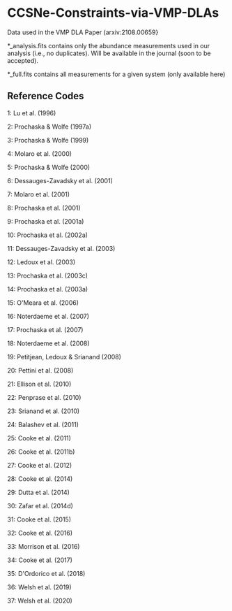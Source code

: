 # CCSNe-Constraints-via-VMP-DLAs
Data used in the VMP DLA Paper (arxiv:2108.00659}

*_analysis.fits contains only the abundance measurements used in our analysis (i.e., no duplicates). Will be available in the journal (soon to be accepted).

*_full.fits contains all measurements for a given system (only available here)

## Reference Codes ##

1: Lu et al. (1996)

2: Prochaska & Wolfe (1997a)

3: Prochaska & Wolfe (1999)

4: Molaro et al. (2000)

5: Prochaska & Wolfe (2000)

6: Dessauges-Zavadsky et al. (2001)

7: Molaro et al. (2001)

8: Prochaska et al. (2001)

9: Prochaska et al. (2001a)

10: Prochaska et al. (2002a)

11: Dessauges-Zavadsky et al. (2003)

12: Ledoux et al. (2003)

13: Prochaska et al. (2003c)

14: Prochaska et al. (2003a)

15: O'Meara et al. (2006)

16: Noterdaeme et al. (2007)

17: Prochaska et al. (2007)

18: Noterdaeme et al. (2008)

19: Petitjean, Ledoux & Srianand (2008)

20: Pettini et al. (2008)

21: Ellison et al. (2010)

22: Penprase et al. (2010)

23: Srianand et al. (2010)

24: Balashev et al. (2011)

25: Cooke et al. (2011)

26: Cooke et al. (2011b)

27: Cooke et al. (2012)

28: Cooke et al. (2014)

29: Dutta et al. (2014)

30: Zafar et al. (2014d)

31: Cooke et al. (2015)

32: Cooke et al. (2016)

33: Morrison et al. (2016)

34: Cooke et al. (2017)

35: D'Ordorico et al. (2018)

36: Welsh et al. (2019)

37: Welsh et al. (2020)
